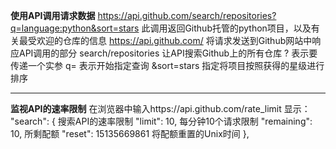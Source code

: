 **使用API调用请求数据**
    https://api.github.com/search/repositories?q=language:python&sort=stars
此调用返回Github托管的python项目，以及有关最受欢迎的仓库的信息
https://api.github.com/		将请求发送到Github网站中响应API调用的部分
search/repositories		让API搜索Github上的所有仓库
?				表示要传递一个实参
q=				表示开始指定查询
&sort=stars			指定将项目按照获得的星级进行排序

********************************
**监视API的速率限制**
在浏览器中输入https://api.github.com/rate_limit
显示：
"search": {			搜索API的速率限制
      "limit": 10,		每分钟10个请求限制
      "remaining": 10,		所剩配额
      "reset": 15135669861	将配额重置的Unix时间
    },
